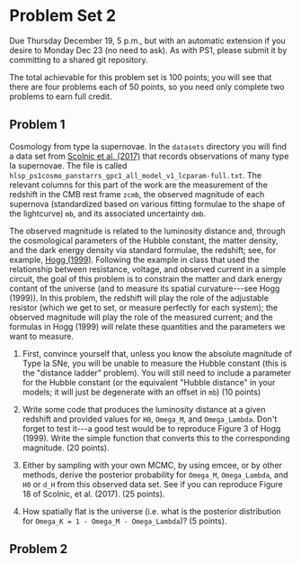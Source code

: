 # Problem Set 2

Due Thursday December 19, 5 p.m., but with an automatic extension if you desire
to Monday Dec 23 (no need to ask).  As with PS1, please submit it by committing
to a shared git repository.

The total achievable for this problem set is 100 points; you will see that there
are four problems each of 50 points, so you need only complete two problems to
earn full credit.

## Problem 1

Cosmology from type Ia supernovae.  In the `datasets` directory you will find a
data set from [Scolnic et al. (2017)](https://arxiv.org/abs/1710.00845) that
records observations of many type Ia supernovae.  The file is called
`hlsp_ps1cosmo_panstarrs_gpc1_all_model_v1_lcparam-full.txt`.  The relevant
columns for this part of the work are the measurement of the redshift in the CMB
rest frame `zcmb`, the observed magnitude of each supernova (standardized based
on various fitting formulae to the shape of the lightcurve) `mb`, and its
associated uncertainty `dmb`.

The observed magnitude is related to the luminosity distance and, through the
cosmological parameters of the Hubble constant, the matter density, and the dark
energy density via standard formulae, the redshift; see, for example, [Hogg
(1999)](https://arxiv.org/abs/astro-ph/9905116).  Following the example in class
that used the relationship between resistance, voltage, and observed current in
a simple circuit, the goal of this problem is to constrain the matter and dark
energy contant of the universe (and to measure its spatial curvature---see Hogg
(1999)).  In this problem, the redshift will play the role of the adjustable
resistor (which we get to set, or measure perfectly for each system); the
observed magnitude will play the role of the measured current; and the formulas
in Hogg (1999) will relate these quantities and the parameters we want to
measure.

1. First, convince yourself that, unless you know the absolute magnitude of Type
Ia SNe, you will be unable to measure the Hubble constant (this is the "distance
ladder" problem).  You will still need to include a parameter for the Hubble
constant (or the equivalent "Hubble distance" in your models; it will just be
degenerate with an offset in `mb`)  (10 points)

1. Write some code that produces the luminosity distance at a given redshift and provided values for `H0`, `Omega_M`, and `Omega_Lambda`.  Don't forget to test it---a good test would be to reproduce Figure 3 of Hogg (1999).  Write the simple function that converts this to the corresponding magnitude.  (20 points).

1. Either by sampling with your own MCMC, by using emcee, or by other methods,
derive the posterior probability for `Omega_M`, `Omega_Lambda`, and `H0` or
`d_H` from this observed data set.  See if you can reproduce Figure 18 of Scolnic, et al. (2017).  (25 points).

1. How spatially flat is the universe (i.e. what is the posterior distribution for `Omega_K = 1 - Omega_M - Omega_Lambda`)?  (5 points).

## Problem 2
